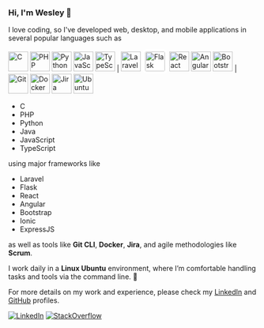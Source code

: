 ### Hi, I'm Wesley 👋

I love coding, so I've developed web, desktop, and mobile applications in several popular languages such as

<p align="left">
  <img alt="C" src="https://cdn.jsdelivr.net/gh/devicons/devicon/icons/c/c-original.svg" width="40" height="40">
  <img alt="PHP" src="https://cdn.jsdelivr.net/gh/devicons/devicon/icons/php/php-original.svg" width="40" height="40">
  <img alt="Python" src="https://cdn.jsdelivr.net/gh/devicons/devicon/icons/python/python-original.svg" width="40" height="40">
  <img alt="JavaScript" src="https://cdn.jsdelivr.net/gh/devicons/devicon/icons/javascript/javascript-original.svg" width="40" height="40">
  <img alt="TypeScript" src="https://cdn.jsdelivr.net/gh/devicons/devicon/icons/typescript/typescript-original.svg" width="40" height="40">
  |
  <img alt="Laravel" src="https://cdn.jsdelivr.net/gh/devicons/devicon/icons/laravel/laravel-original.svg" width="40" height="40">
  <img alt="Flask" src="https://cdn.jsdelivr.net/gh/devicons/devicon/icons/flask/flask-original.svg" width="40" height="40" style="background-color: white; border-radius: 8px; padding: 5px;">
  <img alt="React" src="https://cdn.jsdelivr.net/gh/devicons/devicon/icons/react/react-original.svg" width="40" height="40">
  <img alt="Angular" src="https://cdn.jsdelivr.net/gh/devicons/devicon/icons/angularjs/angularjs-original.svg" width="40" height="40">
  <img alt="Bootstrap" src="https://cdn.jsdelivr.net/gh/devicons/devicon/icons/bootstrap/bootstrap-original.svg" width="40" height="40">
  |
  <img alt="Git" src="https://cdn.jsdelivr.net/gh/devicons/devicon/icons/git/git-original.svg" width="40" height="40">
  <img alt="Docker" src="https://cdn.jsdelivr.net/gh/devicons/devicon/icons/docker/docker-original.svg" width="40" height="40">
  <img alt="Jira" src="https://cdn.jsdelivr.net/gh/devicons/devicon/icons/jira/jira-original.svg" width="40" height="40">
  <img alt="Ubuntu" src="https://cdn.jsdelivr.net/gh/devicons/devicon/icons/ubuntu/ubuntu-original.svg" width="40" height="40">
</p>

- C
- PHP
- Python
- Java
- JavaScript
- TypeScript


using major frameworks like

- Laravel
- Flask
- React
- Angular
- Bootstrap
- Ionic
- ExpressJS

as well as tools like **Git CLI**, **Docker**, **Jira**, and agile methodologies like **Scrum**. 

I work daily in a **Linux Ubuntu** environment, where I’m comfortable handling tasks and tools via the command line. 🐧

For more details on my work and experience, please check my [LinkedIn](www.linkedin.com/in/wesley-d-goncalves) and [GitHub](https://github.com/WesleyGoncalves) profiles.

<!-- Badges -->
[![LinkedIn](https://img.shields.io/badge/LinkedIn-0077B5?style=for-the-badge&logo=linkedin&logoColor=white)](www.linkedin.com/in/wesley-d-goncalves)
[![StackOverflow](https://img.shields.io/badge/-Stackoverflow-FE7A16?style=for-the-badge&logo=stack-overflow&logoColor=white)](https://stackoverflow.com/users/8522818/wesley-gon%c3%a7alves)
<!--
[![GitHub](https://img.shields.io/badge/github-%23121011.svg?style=for-the-badge&logo=github&logoColor=white)](https://github.com/wesleygoncalves)
-->

<!--
<p align="center">
  <img alt="C" src="https://cdn.jsdelivr.net/gh/devicons/devicon/icons/c/c-original.svg" width="40" height="40">
  <img alt="PHP" src="https://cdn.jsdelivr.net/gh/devicons/devicon/icons/php/php-original.svg" width="40" height="40">
  <img alt="Python" src="https://cdn.jsdelivr.net/gh/devicons/devicon/icons/python/python-original.svg" width="40" height="40">
  <img alt="Java" src="https://cdn.jsdelivr.net/gh/devicons/devicon/icons/java/java-original.svg" width="40" height="40">
  <img alt="JavaScript" src="https://cdn.jsdelivr.net/gh/devicons/devicon/icons/javascript/javascript-original.svg" width="40" height="40">
  <img alt="TypeScript" src="https://cdn.jsdelivr.net/gh/devicons/devicon/icons/typescript/typescript-original.svg" width="40" height="40">
  <img alt="Laravel" src="https://cdn.jsdelivr.net/gh/devicons/devicon/icons/laravel/laravel-original.svg" width="40" height="40">
  <img alt="Flask" src="https://cdn.jsdelivr.net/gh/devicons/devicon/icons/flask/flask-original.svg" width="40" height="40" style="background-color: white; border-radius: 8px; padding: 5px;">
  <img alt="React" src="https://cdn.jsdelivr.net/gh/devicons/devicon/icons/react/react-original.svg" width="40" height="40">
  <img alt="Angular" src="https://cdn.jsdelivr.net/gh/devicons/devicon/icons/angularjs/angularjs-original.svg" width="40" height="40">
  <img alt="Bootstrap" src="https://cdn.jsdelivr.net/gh/devicons/devicon/icons/bootstrap/bootstrap-original.svg" width="40" height="40">
  <img alt="Ionic" src="https://cdn.jsdelivr.net/gh/devicons/devicon/icons/ionic/ionic-original.svg" width="40" height="40">
  <img alt="Express" src="https://cdn.jsdelivr.net/gh/devicons/devicon/icons/express/express-original.svg" width="40" height="40">
  <img alt="Git" src="https://cdn.jsdelivr.net/gh/devicons/devicon/icons/git/git-original.svg" width="40" height="40">
  <img alt="Docker" src="https://cdn.jsdelivr.net/gh/devicons/devicon/icons/docker/docker-original.svg" width="40" height="40">
  <img alt="Jira" src="https://cdn.jsdelivr.net/gh/devicons/devicon/icons/jira/jira-original.svg" width="40" height="40">
  <img alt="Linux" src="https://cdn.jsdelivr.net/gh/devicons/devicon/icons/linux/linux-original.svg" width="40" height="40">
  <img alt="Ubuntu" src="https://cdn.jsdelivr.net/gh/devicons/devicon/icons/ubuntu/ubuntu-original.svg" width="40" height="40">
  <img alt="AWS" src="https://cdn.jsdelivr.net/gh/devicons/devicon/icons/amazonwebservices/amazonwebservices-plain-wordmark.svg" width="40" height="40">
  <img alt="HTML5" src="https://cdn.jsdelivr.net/gh/devicons/devicon/icons/html5/html5-original.svg" width="40" height="40">
  <img alt="CSS3" src="https://cdn.jsdelivr.net/gh/devicons/devicon/icons/css3/css3-original.svg" width="40" height="40">
  <img alt="SCSS (Sass" src="https://cdn.jsdelivr.net/gh/devicons/devicon/icons/sass/sass-original.svg" width="40" height="40">
  <img alt="jQuery" src="https://cdn.jsdelivr.net/gh/devicons/devicon/icons/jquery/jquery-original.svg" width="40" height="40">
  <img alt="MySQL" src="https://cdn.jsdelivr.net/gh/devicons/devicon/icons/mysql/mysql-original.svg" width="40" height="40">
  <img alt="MongoDB" src="https://cdn.jsdelivr.net/gh/devicons/devicon/icons/mongodb/mongodb-original.svg" width="40" height="40">
  <img src="https://cdn.jsdelivr.net/gh/devicons/devicon/icons/nodejs/nodejs-original.svg" width="40" height="40"/>
  <img alt="Prisma" src="https://cdn.jsdelivr.net/gh/devicons/devicon/icons/prisma/prisma-original.svg" width="40" height="40">
  <img alt="" src="https://cdn.jsdelivr.net/gh/devicons/devicon/icons/woocommerce/woocommerce-original.svg" width="40" height="40">
  <img alt="WordPress" src="https://cdn.jsdelivr.net/gh/devicons/devicon/icons/wordpress/wordpress-plain.svg" width="40" height="40">
</p>
-->

<!--
**WesleyGoncalves/wesleygoncalves** is a ✨ _special_ ✨ repository because its `README.md` (this file) appears on your GitHub profile.
- 😄 I've developed mobile apps and web/desktop applications. 
- 💬 I'm available for you to contact me
- 📫 You can reach me at dev@wesleygoncalves.com

Here are some ideas to get you started:

- 🔭 I’m currently working on ...
- 🌱 I’m currently learning ...
- 👯 I’m looking to collaborate on ...
- 🤔 I’m looking for help with ...


-  Pronouns: ...
-  Fun fact: ...
-->

<!--
<p align="center">
<!-- GitHub stats -->
<!--Source: https://github.com/anuraghazra/github-readme-stats-->
<!--
<img src="https://github-readme-stats.vercel.app/api?username=wesleygoncalves&show_icons=true&theme=vue-dark&hide_border=true" alt="Wesley's GitHub stats">
<!-- some themes: dark, transparent, vue-dark, github_dark_dimmed, discord_old_blurple -->
<!-- -------------------------------------------------------------------------------------------------------------------------------------------------- -->
<!-- Streak Stats -->
<!-- Source: https://github.com/DenverCoder1/github-readme-streak-stats -->
<!--
<img src="https://streak-stats.demolab.com/?user=wesleygoncalves&theme=vue-dark&hide_border=true" alt="GitHub Streak">
<!-- [![GitHub Streak](https://streak-stats.demolab.com/?user=wesleygoncalves&theme=vue-dark&hide_border=true)](https://git.io/streak-stats) -->
<!--
</p>
-->

<!-- Pin a Repo -->
<!-- 
  [![Readme Card](https://github-readme-stats.vercel.app/api/pin/?username=wesleygoncalves&repo=pacer)](https://github.com/wesleygoncalves/pacer)
-->

<!-- Most used Languages -->
<!-- ONLY PUBLIC REPOS -->
<!--
![Top Langs](https://github-readme-stats.vercel.app/api/top-langs/?username=wesleygoncalves&layout=compact)
-->


<!-- hide_current_streak=true, hide_longest_streak=true - ->
<details>
  <summary>:zap: S</summary>
</details>
-->

